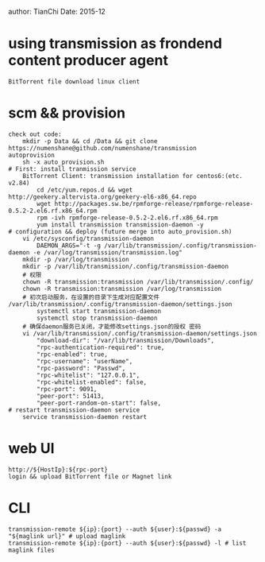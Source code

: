 author: TianChi Date: 2015-12
# using transmission as frondend content producer agent
    BitTorrent file download linux client

# scm && provision
    check out code: 
        mkdir -p Data && cd /Data && git clone https://numenshane@github.com/numenshane/transmission
    autoprovision
        sh -x auto_provision.sh
    # First: install tranmission service 
        BitTorrent Client: transmission installation for centos6:(etc. v2.84) 
            cd /etc/yum.repos.d && wget http://geekery.altervista.org/geekery-el6-x86_64.repo
            wget http://packages.sw.be/rpmforge-release/rpmforge-release-0.5.2-2.el6.rf.x86_64.rpm
            rpm -ivh rpmforge-release-0.5.2-2.el6.rf.x86_64.rpm
            yum install transmission transmission-daemon -y
    # configuration && deploy (future merge into auto_provision.sh)
        vi /etc/sysconfig/transmission-daemon
            DAEMON_ARGS="-t -g /var/lib/transmission/.config/transmission-daemon -e /var/log/transmission/transmission.log" 
        mkdir -p /var/log/transmission
        mkdir -p /var/lib/transmission/.config/transmission-daemon
        # 权限
        chown -R transmission:transmission /var/lib/transmission/.config/  
        chown -R transmission:transmission /var/log/transmission
        # 初次启动服务，在设置的目录下生成对应配置文件 /var/lib/transmission/.config/transmission-daemon/settings.json 
            systemctl start transmission-daemon
            systemctl stop transmission-daemon
        # 确保daemon服务已关闭，才能修改settings.json的授权 密码
        vi /var/lib/transmission/.config/transmission-daemon/settings.json
            "download-dir": "/var/lib/transmission/Downloads", 
            "rpc-authentication-required": true,
            "rpc-enabled": true,
            "rpc-username": "userName",
            "rpc-password": "Passwd",
            "rpc-whitelist": "127.0.0.1",
            "rpc-whitelist-enabled": false, 
            "rpc-port": 9091,
            "peer-port": 51413,
            "peer-port-random-on-start": false,
    # restart transmission-daemon service
        service transmission-daemon restart

# web UI
    http://${HostIp}:${rpc-port}
    login && upload BitTorrent file or Magnet link
# CLI
    transmission-remote ${ip}:{port} --auth ${user}:${passwd} -a "${maglink url}" # upload maglink
    transmission-remote ${ip}:{port} --auth ${user}:${passwd} -l # list maglink files
    

